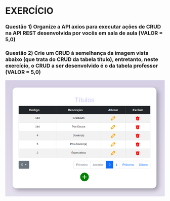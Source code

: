 # EXERCÍCIO

### Questão 1) Organize a API axios para executar ações de CRUD na API REST desenvolvida por vocês em sala de aula (VALOR = 5,0)

### Questão 2) Crie um CRUD à semelhança da imagem vista abaixo (que trata do CRUD da tabela título), entretanto, neste exercício, o CRUD a ser desenvolvido é o da tabela professor (VALOR = 5,0)

![CRUD da tabela Título](app.png)

